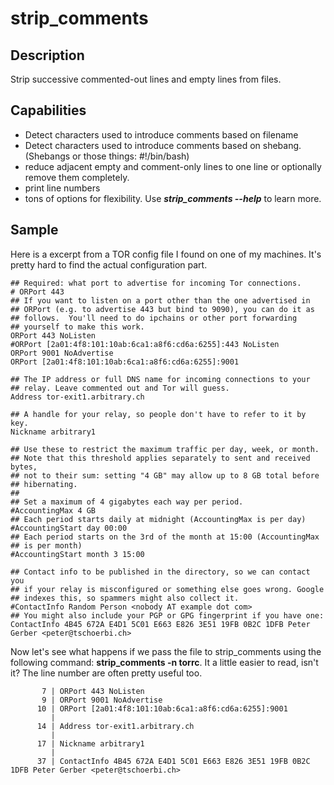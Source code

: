 # strip_comments

## Description

Strip successive commented-out lines and empty lines from files.

## Capabilities
* Detect characters used to introduce comments based on filename
* Detect characters used to introduce comments based on shebang. (Shebangs or those things: #!/bin/bash)
* reduce adjacent empty and comment-only lines to one line or optionally remove them completely.
* print line numbers
* tons of options for flexibility. Use ***strip_comments --help*** to learn more.

## Sample
Here is a excerpt from a TOR config file I found on one of my machines. It's pretty hard to find the actual configuration part.
```
## Required: what port to advertise for incoming Tor connections.
# ORPort 443
## If you want to listen on a port other than the one advertised in
## ORPort (e.g. to advertise 443 but bind to 9090), you can do it as
## follows.  You'll need to do ipchains or other port forwarding
## yourself to make this work.
ORPort 443 NoListen
#ORPort [2a01:4f8:101:10ab:6ca1:a8f6:cd6a:6255]:443 NoListen
ORPort 9001 NoAdvertise
ORPort [2a01:4f8:101:10ab:6ca1:a8f6:cd6a:6255]:9001

## The IP address or full DNS name for incoming connections to your
## relay. Leave commented out and Tor will guess.
Address tor-exit1.arbitrary.ch

## A handle for your relay, so people don't have to refer to it by key.
Nickname arbitrary1

## Use these to restrict the maximum traffic per day, week, or month.
## Note that this threshold applies separately to sent and received bytes,
## not to their sum: setting "4 GB" may allow up to 8 GB total before
## hibernating.
##
## Set a maximum of 4 gigabytes each way per period.
#AccountingMax 4 GB
## Each period starts daily at midnight (AccountingMax is per day)
#AccountingStart day 00:00
## Each period starts on the 3rd of the month at 15:00 (AccountingMax
## is per month)
#AccountingStart month 3 15:00

## Contact info to be published in the directory, so we can contact you
## if your relay is misconfigured or something else goes wrong. Google
## indexes this, so spammers might also collect it.
#ContactInfo Random Person <nobody AT example dot com>
## You might also include your PGP or GPG fingerprint if you have one:
ContactInfo 4B45 672A E4D1 5C01 E663 E826 3E51 19FB 0B2C 1DFB Peter Gerber <peter@tschoerbi.ch>
```

Now let's see what happens if we pass the file to strip_comments using the following command: **strip_comments -n torrc**. It a little easier to read, isn't it? The line number are often pretty useful too.

```
       7 | ORPort 443 NoListen
       9 | ORPort 9001 NoAdvertise
      10 | ORPort [2a01:4f8:101:10ab:6ca1:a8f6:cd6a:6255]:9001
         | 
      14 | Address tor-exit1.arbitrary.ch
         | 
      17 | Nickname arbitrary1
         | 
      37 | ContactInfo 4B45 672A E4D1 5C01 E663 E826 3E51 19FB 0B2C 1DFB Peter Gerber <peter@tschoerbi.ch>
```
